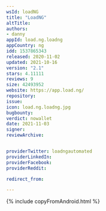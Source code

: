 ```yaml
---
wsId: loadNG
title: "LoadNG"
altTitle:
authors:
- danny
appId: load.ng.loadng
appCountry: ng
idd: 1537865343
released: 2020-11-02
updated: 2021-10-16
version: "2.1"
stars: 4.11111
reviews: 9
size: 42493952
website: https://app.load.ng/
repository:
issue:
icon: load.ng.loadng.jpg
bugbounty:
verdict: nowallet
date: 2021-11-03
signer:
reviewArchive:


providerTwitter: loadngautomated
providerLinkedIn:
providerFacebook:
providerReddit:

redirect_from:

---
```


{% include copyFromAndroid.html %}
